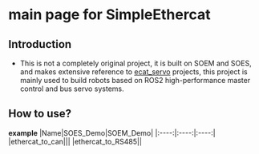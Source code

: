 # main page for SimpleEthercat

## Introduction
* This is not a completely original project, it is built on SOEM and SOES, and makes extensive reference to [ecat_servo](https://github.com/kubabuda/ecat_servo) projects, this project is mainly used to build robots based on ROS2 high-performance master control and bus servo systems.

## How to use?

**example**
|Name|SOES_Demo|SOEM_Demo|
|:----:|:----:|:----:|
|ethercat_to_can|||
|ethercat_to_RS485||


